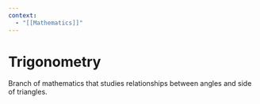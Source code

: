 ```yaml
---
context:
  - "[[Mathematics]]"
---
```


# Trigonometry

Branch of mathematics that studies relationships between angles and side of triangles.

